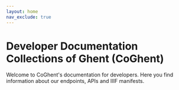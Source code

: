 ```yaml
---
layout: home
nav_exclude: true
---
```


# Developer Documentation Collections of Ghent (CoGhent)  

Welcome to CoGhent's documentation for developers.
Here you find information about our endpoints, APIs and IIIF manifests.    
